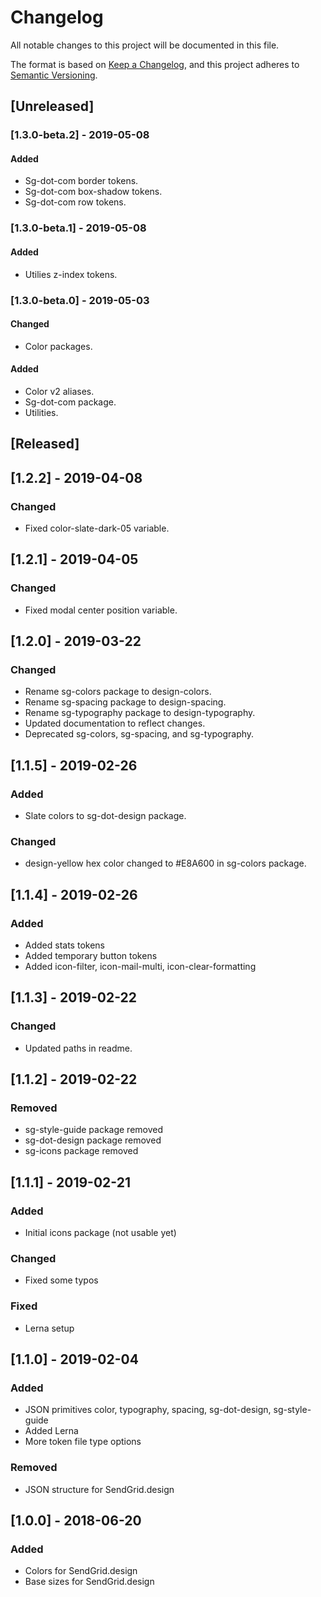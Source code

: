 # Changelog
All notable changes to this project will be documented in this file.

The format is based on [Keep a Changelog](https://keepachangelog.com/en/1.0.0/),
and this project adheres to [Semantic Versioning](https://semver.org/spec/v2.0.0.html).

## [Unreleased]
### [1.3.0-beta.2] - 2019-05-08
#### Added
- Sg-dot-com border tokens.
- Sg-dot-com box-shadow tokens.
- Sg-dot-com row tokens.


### [1.3.0-beta.1] - 2019-05-08
#### Added
- Utilies z-index tokens.

### [1.3.0-beta.0] - 2019-05-03
#### Changed
- Color packages.

#### Added
- Color v2 aliases.
- Sg-dot-com package.
- Utilities.

## [Released]
## [1.2.2] - 2019-04-08
### Changed
- Fixed color-slate-dark-05 variable.

## [1.2.1] - 2019-04-05
### Changed
- Fixed modal center position variable.

## [1.2.0] - 2019-03-22
### Changed
- Rename sg-colors package to design-colors.
- Rename sg-spacing package to design-spacing.
- Rename sg-typography package to design-typography.
- Updated documentation to reflect changes.
- Deprecated sg-colors, sg-spacing, and sg-typography.

## [1.1.5] - 2019-02-26
### Added
- Slate colors to sg-dot-design package.

### Changed
- design-yellow hex color changed to #E8A600 in sg-colors package.

## [1.1.4] - 2019-02-26
### Added
- Added stats tokens
- Added temporary button tokens
- Added icon-filter, icon-mail-multi, icon-clear-formatting

## [1.1.3] - 2019-02-22
### Changed
- Updated paths in readme.

## [1.1.2] - 2019-02-22
### Removed
- sg-style-guide package removed
- sg-dot-design package removed
- sg-icons package removed

## [1.1.1] - 2019-02-21
### Added
- Initial icons package (not usable yet)

### Changed
- Fixed some typos

### Fixed
- Lerna setup

## [1.1.0] - 2019-02-04
### Added
- JSON primitives color, typography, spacing, sg-dot-design, sg-style-guide
- Added Lerna
- More token file type options

### Removed
- JSON structure for SendGrid.design

## [1.0.0] - 2018-06-20
### Added
- Colors for SendGrid.design
- Base sizes for SendGrid.design
